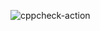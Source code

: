 ![cppcheck-action](https://github.com/99002649/GenesisSDLC/workflows/cppcheck-action/badge.svg?branch=master)
